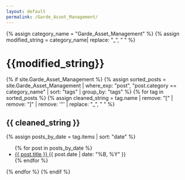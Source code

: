 ```yaml
---
layout: default
permalink: /Garde_Asset_Management/
---
```


{% assign category_name = "Garde_Asset_Management" %}
{% assign modified_string = category_name| replace: "_", " " %}
<h1>{{modified_string}}</h1>
{% if site.Garde_Asset_Management %}
{% assign sorted_posts = site.Garde_Asset_Management | where_exp: "post", "post.category == category_name" | sort: "tags" | group_by: "tags" %}
{% for tag in sorted_posts %}
{% assign cleaned_string = tag.name | remove: "[" | remove: "]" | remove: '"' | replace: "_", " " %}
<h2>{{ cleaned_string }}</h2>
{% assign posts_by_date = tag.items | sort: "date" %}
<ul>
{% for post in posts_by_date %}
<li><a href="{{ post.url | relative_url }}">{{ post.title }} </a><span>{{ post.date | date: "%B, %Y" }}</span></li>
{% endfor %}
</ul>
{% endfor %}
{% endif %}
